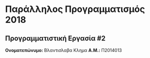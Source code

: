# Παράλληλος Προγραμματισμός 2018
## Προγραμματιστική Εργασία #2

**Ονοματεπώνυμο:** Βλαντισλαβα Κλημα
**Α.Μ.:** Π2014013


